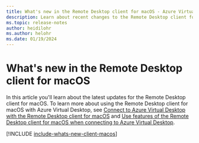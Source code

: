 ```yaml
---
title: What's new in the Remote Desktop client for macOS - Azure Virtual Desktop
description: Learn about recent changes to the Remote Desktop client for macOS
ms.topic: release-notes
author: heidilohr
ms.author: helohr
ms.date: 01/19/2024
---
```


# What's new in the Remote Desktop client for macOS

In this article you'll learn about the latest updates for the Remote Desktop client for macOS. To learn more about using the Remote Desktop client for macOS with Azure Virtual Desktop, see [Connect to Azure Virtual Desktop with the Remote Desktop client for macOS](users/connect-macos.md) and [Use features of the Remote Desktop client for macOS when connecting to Azure Virtual Desktop](users/client-features-macos.md).

[!INCLUDE [include-whats-new-client-macos](includes/include-whats-new-client-macos.md)]
